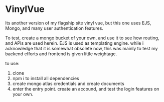 ﻿# VinylVue

Its another version of my flagship site vinyl vue, but this one uses EJS, Mongo, and many user authentication features.

To test, create a mongo bucket of your own, and use it to see how routing, and APIs are used herein. EJS is used as templating engine. while i acknowledge that it is somewhat obsolete now, this was mainly to test my
backend efforts and frontend is given little weightage. 

to use:

1) clone
2) npm i to install all dependencies
3) create mongo atlas credentials and create documents
4) enter the entry point. create an accound, and test the login features on your own.

